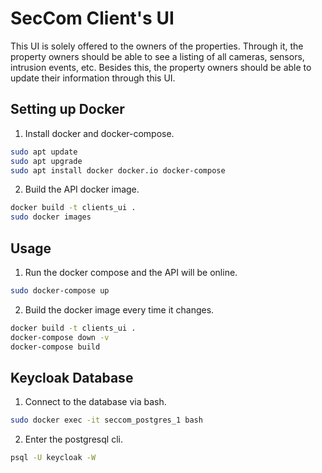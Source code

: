 # SecCom Client's UI

This UI is solely offered to the owners of the properties. Through it, the property owners should be able to see a listing of all cameras, sensors, intrusion events, etc. Besides this, the property owners should be able to update their information through this UI.

## Setting up Docker

1. Install docker and docker-compose.
```bash
sudo apt update    
sudo apt upgrade    
sudo apt install docker docker.io docker-compose
```

2. Build the API docker image.

```bash
docker build -t clients_ui .
sudo docker images
```

## Usage

1. Run the docker compose and the API will be online.
```bash
sudo docker-compose up
```

2. Build the docker image every time it changes.
```bash
docker build -t clients_ui .
docker-compose down -v
docker-compose build
```

## Keycloak Database

1. Connect to the database via bash.
```bash
sudo docker exec -it seccom_postgres_1 bash
```

2. Enter the postgresql cli.
```bash
psql -U keycloak -W
```